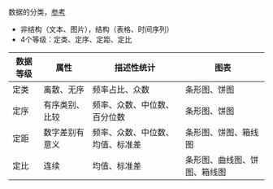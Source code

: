 数据的分类，[参考](https://easyai.tech/ai-definition/eda/)
- 非结构（文本、图片），结构（表格、时间序列）
- 4个等级：定类、定序、定距、定比

数据等级|属性|描述性统计|图表
-|-|-|-
定类|离散、无序|频率占比、众数|条形图、饼图
定序|有序类别、比较|频率、众数、中位数、百分位数|条形图、饼图
定距|数字差别有意义|频率、众数、中位数、均值、标准差|条形图、饼图、箱线图
定比|连续|均值、标准差|条形图、曲线图、饼图、箱线图